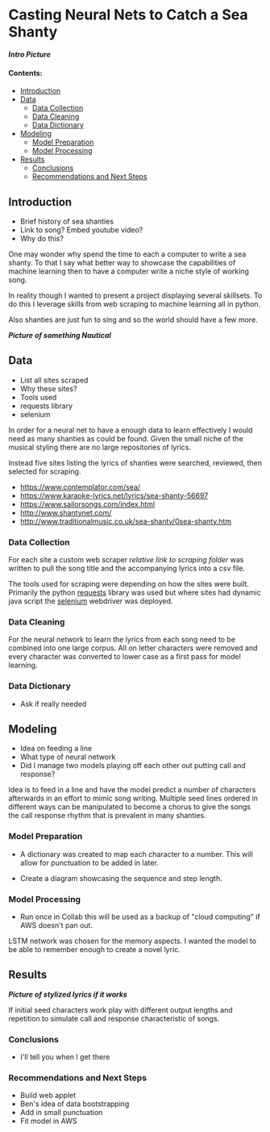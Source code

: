 # Casting Neural Nets to Catch a Sea Shanty

***Intro Picture***

#### Contents:
- [Introduction](#Introduction)
- [Data](#Data)
    * [Data Collection](#Data-Collection)
    * [Data Cleaning](#Data-Cleaning)
    * [Data Dictionary](#Data-Dictionary)
- [Modeling](#Modeling)
    * [Model Preparation](#Model-Preparation)
    * [Model Processing](#Model-Processing)
- [Results](#Results)
    * [Conclusions](#Conclusions)
    * [Recommendations and Next Steps](#Recommendations-and-Next-Steps)


## Introduction
- Brief history of sea shanties
- Link to song? Embed youtube video?
- Why do this?

One may wonder why spend the time to each a computer to write a sea shanty. To that I say what better way to showcase the capabilities of machine learning then to have a computer write a niche style of working song.

In reality though I wanted to present a project displaying several skillsets. To do this
I leverage skills from web scraping to machine learning all in python.

Also shanties are just fun to sing and so the world should have a few more.

***Picture of something Nautical***

## Data
- List all sites scraped
- Why these sites?
- Tools used
 - requests library
 - selenium

In order for a neural net to have a enough data to learn effectively I would need as many shanties as could be found. Given the small niche of the musical styling there are no large repositories of lyrics.

Instead five sites listing the lyrics of shanties were searched, reviewed, then selected for scraping.
- https://www.contemplator.com/sea/
- https://www.karaoke-lyrics.net/lyrics/sea-shanty-56697
- https://www.sailorsongs.com/index.html
- http://www.shantynet.com/
- http://www.traditionalmusic.co.uk/sea-shanty/0sea-shanty.htm

### Data Collection
For each site a custom web scraper *relative link to scraping folder* was written to pull the song title and the accompanying lyrics into a csv file.

The tools used for scraping were depending on how the sites were built. Primarily the python [requests](https://requests.readthedocs.io/en/master/) library was used but where sites had dynamic java script the [selenium](https://www.selenium.dev/) webdriver was deployed.

### Data Cleaning
For the neural network to learn the lyrics from each song need to be combined into one large corpus. All on letter characters were removed and every character was converted to lower case as a first pass for model learning.

### Data Dictionary
- Ask if really needed

## Modeling
- Idea on feeding a line
- What type of neural network
- Did I manage two models playing off each other out putting call and response?

Idea is to feed in a line and have the model predict a number of characters afterwards in an effort to mimic song writing. Multiple seed lines ordered in different ways can be manipulated to become a chorus to give the songs the call response rhythm that is prevalent in many shanties.

### Model Preparation
- A dictionary was created to map each character to a number. This will allow for punctuation to be added in later.

- Create a diagram showcasing the sequence and step length.

### Model Processing
- Run once in Collab this will be used as a backup of "cloud computing" if AWS doesn't pan out.

LSTM network was chosen for the memory aspects. I wanted the model to be able to remember enough to create a novel lyric.

## Results

***Picture of stylized lyrics if it works***

If initial seed characters work play with different output lengths and repetition to simulate call and response characteristic of songs.


### Conclusions
- I'll tell you when I get there

### Recommendations and Next Steps
- Build web applet
- Ben's idea of data bootstrapping
- Add in small punctuation
- Fit model in AWS
